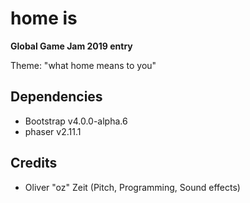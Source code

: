 # home is

**Global Game Jam 2019 entry**

Theme: "what home means to you"

## Dependencies

* Bootstrap v4.0.0-alpha.6
* phaser v2.11.1

## Credits

* Oliver "oz" Zeit (Pitch, Programming, Sound effects)

